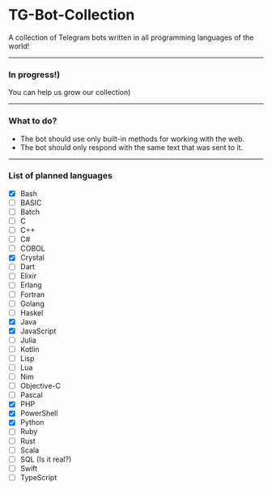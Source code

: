 # TG-Bot-Collection
A collection of Telegram bots written in all programming languages of the world!
___

### In progress!)
You can help us grow our collection)
___

### What to do?
- The bot should use only built-in methods for working with the web.
- The bot should only respond with the same text that was sent to it.
___

### List of planned languages

- [x] Bash
- [ ] BASIC
- [ ] Batch
- [ ] C
- [ ] C++
- [ ] C#
- [ ] COBOL
- [x] Crystal
- [ ] Dart
- [ ] Elixir
- [ ] Erlang
- [ ] Fortran
- [ ] Golang
- [ ] Haskel
- [x] Java
- [x] JavaScript
- [ ] Julia
- [ ] Kotlin
- [ ] Lisp
- [ ] Lua
- [ ] Nim
- [ ] Objective-C
- [ ] Pascal
- [x] PHP
- [x] PowerShell 
- [x] Python
- [ ] Ruby
- [ ] Rust
- [ ] Scala
- [ ] SQL (Is it real?)
- [ ] Swift
- [ ] TypeScript
